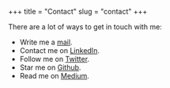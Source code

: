+++
title = "Contact"
slug = "contact"
+++

There are a lot of ways to get in touch with me:

- Write me a [mail](mailto:michael@ion.bz?Subject=Contract%20opportunity).
- Contact me on [LinkedIn](https://linkedin.com/in/michael-ion).
- Follow me on [Twitter](https://twitter.com/mionisation).
- Star me on [Github](https://github.com/mionisation).
- Read me on [Medium](https://medium.com/@michael_ion).
